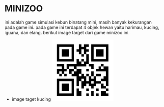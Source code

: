 # MINIZOO
ini adalah game simulasi kebun binatang mini, masih banyak kekurangan pada game ini. 
pada game ini terdapat 4 objek hewan yaitu harimau, kucing, iguana, dan elang.
berikut image target dari game minizoo ini.
* image taget kucing
![image target kucing](https://raw.githubusercontent.com/AdmajaRois/minizoo-uas-rois/main/Image/cat.png)
